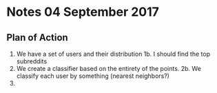 # Notes 04 September 2017

## Plan of Action

1. We have a set of users and their distribution
1b. I should find the top subreddits
2. We create a classifier based on the entirety of the points.
2b. We classify each user by something (nearest neighbors?)
3. 
